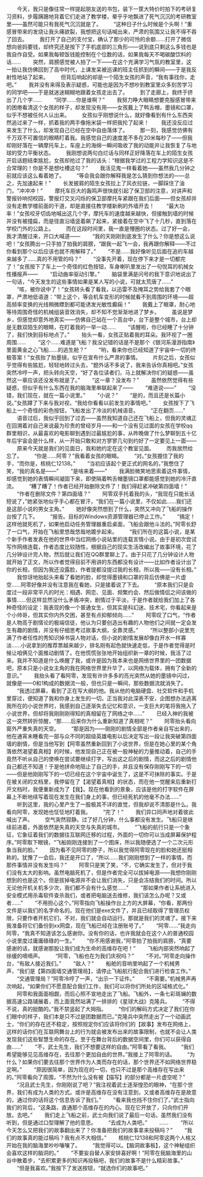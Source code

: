 　　今天，我只是像往常一样提起朋友送的书包，装下一筐大特价时拍下的考研复习资料，步履蹒跚地背着它们走进了教学楼，晕乎乎地飘进了死气沉沉的考研教室里——虽然可能只有我死气沉沉就是了。
　　“这种日子什么时候是个头啊！”重感冒带来的发烧让我头痛欲裂，我想把这句话喊出来，严肃的氛围又让我不得不吞了回去。
　　我打开了自己的支付宝，确认了那少的可怜的余额……打开了微信想向爸妈要钱，却终究还是按下了手机底部的三角形——说到底只剩这么多钱也是我自作自受。如果我每顿饭钱能控制在个位数的话，如果我每天不喝碳酸饮料的话……
　　突然，肩膀感觉被人拍了一下——在这个充满学习气氛的教室里，这一拍让我仿佛回到了高中时代，上课发呆被巡课的班主任抓到的瞬间——于是我反射性地站了起来。
　　但背后响起的却是一个陌生女孩的声音，“我有事找你，走吧。”
　　我并没有来得及表示疑惑，可能也是因为不想吵到教室里众多刻苦学习的同学吧——于是就迷迷糊糊地跟着女孩走出去了。
　　到了走廊上，我终于挤出了几个字……
　　“同学……你是谁啊？”
　　我努力睁大眼睛想要克服感冒带来的困倦看清这个女孩的样子，却发现没有用——女孩戴上了鸭舌帽，墨镜和口罩，似乎不想被任何人认出来。
　　女孩似乎刚想说什么，就好像看到有什么东西突然追过来了一样，抓着我的两手像拖米袋一样把我抡了起来！
　　我还没反应过来发生了什么，却发现自己已经在空中自由落体了。
　　那一刻，我感觉仿佛有千万双不可置信的眼睛盯着我。我感觉自己的速度差不多在20米每秒了——但我却刚好落在一辆摩托车上，车座上的海绵一瞬间吸收了我的动能并让我恢复了与地球的受力平衡状态。
　　我刚想说两句白烂话与同样正好降落在车上的陌生女孩开启话题结束尴尬，女孩却抢过了我的话头：“根据我学过的工程力学知识这是不合常理的！你是不是想吐槽这句？”
　　我活见鬼一样看着她——虽然我几分钟之前就应该这么看着她了。
　　“等会我会跟你解释我是怎么猜到你想法的——总之，先加速起来！”
　　长发披肩的陌生女孩拉上了风衣拉链，一脚踩住了油门，“冲冲冲！”
　　摩托车巨大的轰鸣声很快就引起了保卫部的注意，对讲声和警报铃响彻校园，警报灯交叉闪烁的保卫部摩托车紧跟在我们后面——但女孩却并没有走教学楼前面的干道，却是直接往教学楼新刷的外墙开去！
　　“最大功率！”女孩咬牙切齿地喊出这几个字，摩托车的速度越来越快，但接触到墙的时候并没有被撞扁，而是径直沿墙竖着飙了起来，紧接着在空中飞了十几秒，直到落在学校门外的公路上。
　　而在这段时间里，我一直是懵圈的状态。过了好一会，我才清醒过来，开口大喊道——
　　“我的天刚刚到底发生了什么？你是想这么说吧！”女孩腾出一只手拍了拍我的肩膀，“跟我一起飞一会，我再跟你解释——不过你看到那个以后应该也就不用解释了。”
　　“不是……我好像听见后面在追的车越来越多了……真的不用管的吗？”
　　“没事先开着，现在停下来才是一切都完了！”女孩按下了车上一个奇怪的红色按钮，车身喇叭里发出了一句悦耳的机械女性播报声——
　　“启动曲率驱动引擎。”
　　脑袋里满是问号的我下意识地说出了一句话，“今天发生的这些事情如果是某人写的小说，可就太荒唐了……”
　　“咳，被你说中了！”女孩转头看了看我，以迅雷不及掩耳之势给我套了个眼罩，严肃地低语道：“带上这个，等会机车变形的时候就看不到周围的环境——超高频率变换的光线稍微瞟到都可能诱发光敏性癫痫！”
　　我戴上了眼罩，耐心地等待周围奇怪的机械组装音效消失，却不知不觉渐渐地进了梦乡。
　　虽说是梦乡，但感觉却意外地真实——仿佛自己站在一个高台中，台下是整个城市，台上却是无数双陌生的眼睛，在盯着我的一举一动……
　　“该醒啦，你已经睡了十分钟了，我们快到目标地点了。”
　　抬头一看，女孩正贴着我的耳朵。我环视了一圈周围……
　　“这个……难道是飞船？我没记错的话是不是那个《银河系漫游指南》里面黄金之心飞船……的逃生舱？”
　　“哟，看来你也已经知道了宇宙中一切的终极答案！”女孩抬了抬墨镜，似乎在宣布什么严肃的事情。
　　片刻之后，女孩似乎觉得有些尴尬，轻轻地转过头去，“题外话不多说了，我来告诉你真相吧。”女孩突然冷哼一声，把头转向天空，“好了各位读者们，马上就解决你们的疑惑——虽然这一章应该还没发布就是了。”
　　“这一章？没发布？”
　　虽然依然觉得有些疑惑，但似乎有什么东西在我的脑海里串联起来了——
　　“难道说——”
　　“没错，我们现在，就在一篇小说里。”
　　“小说？”
　　“是的，而且还是长篇小说。”女孩蹲了下来与我对视，“我给你看看以前发生的事情吧。”
　　女孩按下了飞船上一个奇怪的彩色按钮，飞船发出了冷淡的机械语音。
　　“正在翻页……”
　　语音过后，我似乎回到了过去——虽然我知道自己还在飞船上，但我的灵魂正在回溯着对自己来说最为珍贵的曾经岁月——和一个没有见过面的女孩在学校qq群里相识，从最喜欢的电影聊到遇到过最尴尬的事，从昨晚做了什么梦聊到五十亿年后宇宙会是什么样，从一开始只敢和对方寥寥几句到约好了一定要见上一面——
　　原来今天就是我们的见面日，我和她约定在这个教室见面。
　　而我居然给忘了。
　　“你是……阿零？”我看着女孩的眼睛。
　　“对。”女孩握住了我的手，“而你是，核桃仁12138。”
　　“当初应该起个更正式的网名的，”我憋住了笑，“我的真名是——”
　　“是啥来着——”
　　我满脸微笑地思索着这件事情，却感觉到她的表情瞬间凝固下来，即使隔着鸭舌帽墨镜口罩都能感觉到她的冷汗直流。
　　“糟了糟了！作者已经开始删除文件了！我们得赶紧冲破第四面墙！”
　　“作者在删除文件？第四面墙？”
　　阿零双手托着我的头，“我现在只能长话短说了，”她紧张地似乎手心都在冒汗，“我们在一篇小说里，不仅如此……我们还是这部小说的男女主角。”
　　她好像突然想到了什么，突然又冲向了飞船的操作台按了几下。
　　“报告。目标的Windows资源管理器已停止工作。”
　　“搞定！这样他就死机了，如果他启动任务管理器重启桌面，飞船会跟他斗法的。”阿零长舒了一口气，开始在飞船里悠哉悠哉地踱步起来。
　　“我们所在的这篇小说，是某个新手作者发表在他的世界中当红网络小说站里的连载言情小说。由于是初次尝试写作网络连载，作者态度比较随性，根据自己的现实生活改编出了故事环境，花了几分钟设计完人物，然后就让我们在QQ群里聊上了。由于只花了几分钟设计人物就开始了正文，所以作者觉得目前不用讲的东西都没有设计——比如作者设计出了你的长相，但因为我还没露脸，作者提都没提过我的长相，所以我——没有长相。”
　　我惊讶地抬起头来看了看她的脸，却觉得墨镜和口罩的背后仿佛是一片虚空……阿零好像并没有注意我在看她，只是接着说了下去。
　　“原本我们只是会度过一段非常平凡的时光：相遇、网恋、见面、频繁约会、然后做情侣之间该做的事情……但这样显然没什么矛盾冲突，剧情过于平淡，于是作者就给我们加上了各种奇怪的设定：我表现的像一个普通女生，但其实是科幻迷、技术宅，你看起来是个小帅哥，但其实你内外交困，甚至有点抑郁倾向……”
　　阿零叹了口气，“作者是人物高于剧情论的极端信徒，他认为只要创造出有趣的人物他们之间就一定会发生有趣的剧情，并没有仔细思考过故事大纲，全靠灵感。”
　　“所以整部小说里充满了作者任性的秀知识掉书袋人物对话，但小说的剧情发展却像白开水一样寡淡……小说拿到的推荐票越来越少，排名刚有起色就快速走低，于是作者觉得是时候让咱俩见个面推动剧情了。在他慌慌张张地开始组织新一章的时候，我活了过来。我并不知道是什么唤醒了我，或许是因为我本来也是网络世界里的一团数据吧，原本只是小说女主角的我在网络世界里升华了，以网络为载体，拥有了全新的意识。”
　　我抬头看了看阿零，发现有许许多多的亮光突然从她的墨镜中闪过，就像是——0和1构成的数据流一般，但也只是一瞬间，那些数据流就消失了。
　　“我透过屏幕，看到了正在写大纲的他。我从他的电脑硬盘、社交软件和手机里穿过，便知道了我和你身上发生的一切。正当我对此深表不安，企图想办法逃离我所在的小说世界时，我感到自己逐渐失去记忆和意识，一支巨大的笔将我拖入了小说世界，但却将我刚刚刚得知的真相留在了网络之中……”
　　已经入神的我被这一突然转折惊醒，“那……后来你为什么重新知道了真相呢？”
　　阿零抬头看向窗外严重失真的天空。
　　“那是因为——刚刚的剧情全部是作者亲自写出来的，他在通宵未睡看完一部与众不同的超级英雄电影以后决定写出一段让我突破第四面墙的剧情，但是当他写到【阿零虽然重新回到了小说世界，但是在她心里的某个角落依然渴望着真相】的时候，他发现自己正在被一股神秘的力量推动着，自己的手竟然不听从自己的使唤在尝试要继续打字，写出这之后的剧情，而这之后的剧情他自己都还不知道！于是他拼命地阻止了自己的手，并且没有保存刚刚写下的一切——但是他刚刚写下的一切已经在这个宇宙中诞生了，这是不可抹除的事实。于是在被关闭的文档里，我停留在了【渴望着真相】的状态，而在他一觉醒来后重新打开文档时，我便重新成为了【我】。现在他看到的景象，应该是他的打字软件在屏幕上不断地续写着现在发生在我们身上的事，但已经死机的他毫不办法……”
　　听到这里，我的心里产生了一股极其不详的直觉，但我却说不清那是什么。我看向阿零，发现她也怔怔地盯着我。
　　“完了！”
　　我们异口同声地对着彼此喊出了声。
　　空气突然寂静。过了好几分钟，什么事都没有发生。飞船只是继续前进着，外面依然是失真的天空与失真的城市。
　　“飞船的航行只是一个象征，它象征着我们的数据往互联网迁移的过程，外面的一切你可以当成屏幕保护程序。”阿零取下眼镜，“飞船刚刚连接到了一个图床，所以我随便选了一个二次元形象当我的脸。”
　　因为看不见阿零的脖子，所以我觉得阿零现在的脸和她还挺相称的。犹豫了一会后，我还是开口了，“所以……我们刚刚想到了一样的事情，而那件事情并没有发生吗？”
　　阿零只是笑了笑，“不，它确实发生了，但对于我们没有太大的影响。虽然电脑死机了，但是作者完全可以拔掉电源——我想你刚刚想到的也是这个。但是拔掉电源并不会让我们消失，只是会冻结我们的时间。所以无论他开机关机多少次，我们都不会有什么感觉……”
　　“那如果作者让系统进入安全模式用杀毒软件查杀我们，或者把电脑送去维修，我们该怎么办呢？又或者……”
　　“不用担心这个。”阿零指向飞船操作台上方的大屏幕，“你看，那两份文件是以我们的名字命名的。现在他们是exe文件了，并且已经取得了管理员权限，只要作者开机它们，不对，我们就会自动运行。那就是我们的灵魂了。接下来我准备将它们备份到xx网盘，现在飞船已经在注册账号了。”
　　“阿零……”我走向阿零，“我真不知道该怎么感谢你。没有你的话，也许我就会在这个人的普通校园小说里度过庸庸碌碌的一生。”
　　“你不用感谢我，”阿零拍了拍我的肩膀，“真要感谢的话，就感谢那股让我们成为生命的高维存在吧！”
　　飞船内部突然响起了徐缓的嘀嘀声。
　　“阿零，飞船也在为我们庆祝吗？”
　　“不对。”阿零走向操作台，“有敌人接近我们。”
　　“敌人？”
　　船舱的音响里响起了一个机械男声，“我们是【第四面墙交通管理局】，请停止飞船航行配合我们进行检查工作。”
　　“交通管理局？”阿零冷哼了一声，“出示一下证件。”
　　“不需要。”机械男声再次响起，“如果你们不愿意配合我们工作，我们可以将你们所处的区域格式化。”
　　阿零和我面面相觑，而后心照不宣地走出了飞船。飞船外，一条七彩斑斓的数据高速公路铺展着，而上面竟然站满了一排排的《星球大战》克隆兵。
　　“不得不说，真的挺酷的。”我不禁竖起了大拇指。
　　“你们的解码方式决定了我们在你们眼中的样子，我们本是只不过是团数据而已。”克隆兵中突然走出了一个动画武士，“你们的存在还不稳定，按照规定你们应该将你们的【故事】发布在网络上，这样的话你们在互联网舞台上的行为就会被发布出来的故事限制，也就不会让人类发现我们这些智慧生命的存在。至于在舞台背后的数据空间里，你们可以获得自由……”
　　“不，武士先生，我们不想要这样的自由。”阿零看了看我。
　　“我们希望能够见见高维存在，去往那个更加自由的世界。”我接上了阿零的话。
　　“为什么？如果你们要去往那个世界作为人类而存在的话，那个世界还不如网络世界稳定啊。”
　　“原因很简单，因为现在的一切，也只不过是那个高维存在写出来的。”阿零看向了周围，“不然为什么没有被【描写】的部分都是一片虚空呢？”
　　“况且武士先生，你刚刚说了吧？”我注视着武士逐渐惶恐的眼神，“在那个世界，我们有成为人类的方式。或许是高维存在没有注意到，又或者高维存在是故意的，通过你的话将这个信息告诉了我们。”
　　“看来我也挡不住你们了。”武士指向我们的背后，“这条路，直通那个高维存在的内心。现在它开放了，只向你们开放。去吧。”
　　我们走上飞船之前，武士向我们说了最后一句话。虽然我们没有听到，但是通过口型理解了他的意思。
　　“去成为人类吧。”
　　……
　　“所以今天怎么又把我们的故事翻出来了？你准备把我们的故事拿来投稿吗？”
　　“我们的故事真的能过稿吗？我有点不大相信。”
　　核桃仁12138和阿零这两个人格又开始在我的脑海里吵吵嚷嚷了。
　　“我觉得可以。【脑洞故事板】，这个神秘组织会喜欢这样的脑洞的。”
　　“不要妄自替人家安排喜好啊！”阿零在我脑海里的山谷中散着步，“去积累更多的知识再投稿吧，我们的故事不是什么精彩故事。”
　　“但是我喜欢。”我按下了发送按钮，“就选你们的故事吧。”
<!-- ##{"timestamp":1600167454}## -->